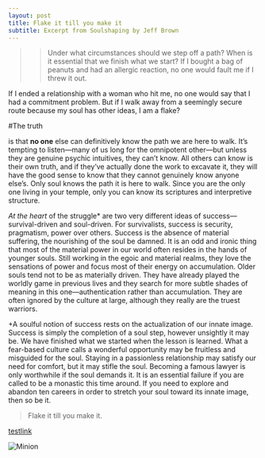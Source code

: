 ```yaml
---
layout: post
title: Flake it till you make it
subtitle: Excerpt from Soulshaping by Jeff Brown
---
```


>>Under what circumstances should we step off a path? When is it essential that we finish what we start? If I bought a bag of peanuts and had an allergic reaction, no one would fault me if I threw it out.

If I ended a relationship with a woman who hit me, no one would say that I had a commitment problem. But if I walk away from a seemingly secure route because my soul has other ideas, I am a flake?  

#The truth

is that **no one** else can definitively know the path we are here to walk. It’s tempting to listen—many of us long for the omnipotent other—but unless they are genuine psychic intuitives, they can’t know. All others can know is their own truth, and if they’ve actually done the work to excavate it, they will have the good sense to know that they cannot genuinely know anyone else’s. Only soul knows the path it is here to walk. Since you are the only one living in your temple, only you can know its scriptures and interpretive structure.  

_At the heart_ of the struggle* are two very different ideas of success—survival-driven and soul-driven. For survivalists, success is security, pragmatism, power over others. Success is the absence of material suffering, the nourishing of the soul be damned. It is an odd and ironic thing that most of the material power in our world often resides in the hands of younger souls. Still working in the egoic and material realms, they love the sensations of power and focus most of their energy on accumulation. Older souls tend not to be as materially driven. They have already played the worldly game in previous lives and they search for more subtle shades of meaning in this one—authentication rather than accumulation. They are often ignored by the culture at large, although they really are the truest warriors.  

+A soulful notion of success rests on the actualization of our innate image. Success is simply the completion of a soul step, however unsightly it may be. We have finished what we started when the lesson is learned. What a fear-based culture calls a wonderful opportunity may be fruitless and misguided for the soul. Staying in a passionless relationship may satisfy our need for comfort, but it may stifle the soul. Becoming a famous lawyer is only worthwhile if the soul demands it. It is an essential failure if you are called to be a monastic this time around. If you need to explore and abandon ten careers in order to stretch your soul toward its innate image, then so be it.

>Flake it till you make it.

[testlink](http://google.com)

![Minion](http://octodex.github.com/images/minion.png)
